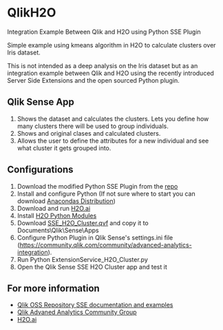 # QlikH2O
Integration Example Between Qlik and H2O using Python SSE Plugin

Simple example using kmeans algorithm in H2O to calculate clusters over Iris dataset.

This is not intended as a deep analysis on the Iris dataset but as an integration example between Qlik and H2O using the recently introduced Server Side Extensions and the open sourced Python plugin.


## Qlik Sense App
1. Shows the dataset and calculates the clusters. Lets you define how many clusters there will be used to group individuals.
2. Shows and original clases and calculated clusters.
3. Allows the user to define the attributes for a new individual and see what cluster it gets grouped into.

## Configurations
1. Download the modified Python SSE Plugin from the [repo](https://github.com/danielrozental/QlikH2O/)
2. Install and configure Python (If not sure where to start you can download [Anacondas Distribution](https://www.anaconda.com/download/))
3. Download and run [H2O.ai](https://www.h2o.ai/download/)
4. Install [H2O Python Modules](http://docs.h2o.ai/h2o/latest-stable/h2o-docs/downloading.html)
5. Download [SSE_H2O_Cluster.qvf](https://github.com/danielrozental/QlikH2O/blob/master/Example%20Files/SSE_H2O_Cluster.qvf) and copy it to Documents\Qlik\Sense\Apps
6. Configure Python Plugin in Qlik Sense's settings.ini file (https://community.qlik.com/community/advanced-analytics-integration).
7. Run Python ExtensionService_H2O_Cluster.py
8. Open the Qlik Sense SSE H2O Cluster app and test it

## For more information
* [Qlik OSS Repository SSE documentation and examples](https://github.com/qlik-oss/server-side-extension)
* [Qlik Advaned Analytics Community Group](https://community.qlik.com/community/advanced-analytics-integration)
* [H2O.ai](H2O.ai)
